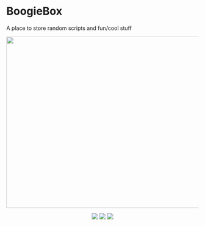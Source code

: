 # BoogieBox
A place to store random scripts and fun/cool stuff

<img src="https://wallpaperaccess.com/full/1236351.jpg" width="1024" height="450"> </img>

<p align="center">
  <img src="https://img.shields.io/badge/Fun%20Level-100%25-brightgreen?style=flat-square"></img>
  <img src="https://img.shields.io/badge/Maintained%3F-not..really-darkred?style=flat-square"></img>
  <img src="https://img.shields.io/github/repo-size/boogiedev/boogiebox?style=flat-square"></img>
</p>
